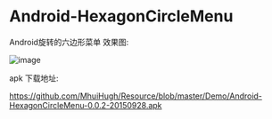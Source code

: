 # Android-HexagonCircleMenu
Android旋转的六边形菜单
效果图:

 ![image](https://github.com/MhuiHugh/Resource/blob/master/Imags/Android-HexagonCircleMenu-Demo.gif)

 apk 下载地址:
 
 https://github.com/MhuiHugh/Resource/blob/master/Demo/Android-HexagonCircleMenu-0.0.2-20150928.apk
